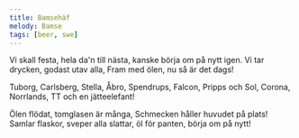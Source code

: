```yaml
---
title: Bamsehäf
melody: Bamse
tags: [beer, swe]
---
```


Vi skall festa, hela da'n till nästa,
kanske börja om på nytt igen.
Vi tar drycken, godast utav alla,
Fram med ölen, nu så är det dags!

Tuborg, Carlsberg, Stella, Åbro,
Spendrups, Falcon, Pripps och Sol,
Corona, Norrlands, TT
och en jätteelefant!

Ölen flödat, tomglasen är många,
Schmecken håller huvudet på plats!
Samlar flaskor, sveper alla slattar,
öl för panten, börja om på nytt!
